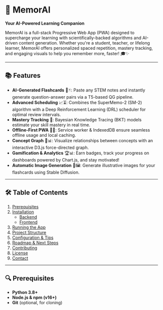 # 🚀 MemorAI

**Your AI-Powered Learning Companion**

MemorAI is a full-stack Progressive Web App (PWA) designed to supercharge your learning with scientifically-backed algorithms and AI-driven content generation. Whether you're a student, teacher, or lifelong learner, MemorAI offers personalized spaced repetition, mastery tracking, and engaging visuals to help you remember more, faster! 🎓✨

---

## 📚 Features

- **AI-Generated Flashcards** 🤖🃏: Paste any STEM notes and instantly generate question-answer pairs via a T5-based QG pipeline.
- **Advanced Scheduling** 📈⏳: Combines the SuperMemo-2 (SM-2) algorithm with a Deep Reinforcement Learning (DRL) scheduler for optimal review intervals.
- **Mastery Tracking** 🎯: Bayesian Knowledge Tracing (BKT) models estimate your skill mastery in real time.
- **Offline-First PWA** 💾🌐: Service worker & IndexedDB ensure seamless offline usage and local caching.
- **Concept Graph** 🔗📊: Visualize relationships between concepts with an interactive D3.js force-directed graph.
- **Gamification & Analytics** 🏆📊: Earn badges, track your progress on dashboards powered by Chart.js, and stay motivated!
- **Automatic Image Generation** 🎨🖼️: Generate illustrative images for your flashcards using Stable Diffusion.

---

## 🛠️ Table of Contents

1. [Prerequisites](#-prerequisites)
2. [Installation](#-installation)
   - [Backend](#backend)
   - [Frontend](#frontend)
3. [Running the App](#-running-the-app)
4. [Project Structure](#-project-structure)
5. [Configuration & Tips](#-configuration--tips)
6. [Roadmap & Next Steps](#-roadmap--next-steps)
7. [Contributing](#-contributing)
8. [License](#-license)
9. [Contact](#-contact)

---

## 🔍 Prerequisites

- **Python 3.8+**
- **Node.js & npm (v16+)**
- **Git** (optional, for cloning)
